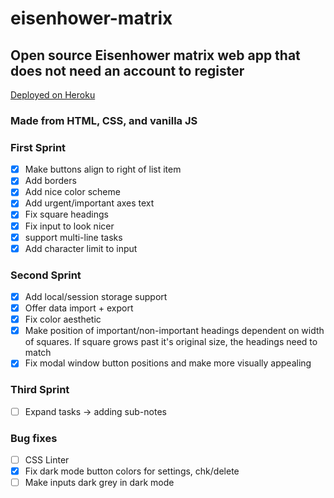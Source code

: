 # eisenhower-matrix
## Open source Eisenhower matrix web app that does not need an account to register

[Deployed on Heroku](https://eisenhower-matrix-app.herokuapp.com)

### Made from HTML, CSS, and vanilla JS

### First Sprint
 - [x] Make buttons align to right of list item
 - [x] Add borders
 - [x] Add nice color scheme
 - [x] Add urgent/important axes text
 - [x] Fix square headings
 - [x] Fix input to look nicer
 - [x] support multi-line tasks
 - [x] Add character limit to input
 
 ### Second Sprint
 
 - [x] Add local/session storage support
 - [x] Offer data import + export
 - [x] Fix color aesthetic
 - [x] Make position of important/non-important headings dependent on width of squares. If square grows past it's original size, the headings need to match
 - [x] Fix modal window button positions and make more visually appealing

 ### Third Sprint
 - [ ] Expand tasks -> adding sub-notes

 ### Bug fixes
 - [ ] CSS Linter
 - [x] Fix dark mode button colors for settings, chk/delete
 - [ ] Make inputs dark grey in dark mode
